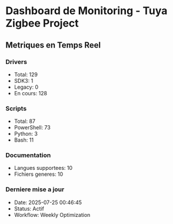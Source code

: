# Dashboard de Monitoring - Tuya Zigbee Project

## Metriques en Temps Reel

### Drivers
- Total: 129
- SDK3: 1
- Legacy: 0
- En cours: 128

### Scripts
- Total: 87
- PowerShell: 73
- Python: 3
- Bash: 11

### Documentation
- Langues supportees: 10
- Fichiers generes: 10

### Derniere mise a jour
- Date: 2025-07-25 00:46:45
- Status: Actif
- Workflow: Weekly Optimization

